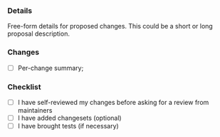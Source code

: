 ### Details

Free-form details for proposed changes. This could be a short or long proposal description.

### Changes

- [ ] Per-change summary;

### Checklist

- [ ] I have self-reviewed my changes before asking for a review from maintainers
- [ ] I have added changesets (optional)
- [ ] I have brought tests (if necessary)

